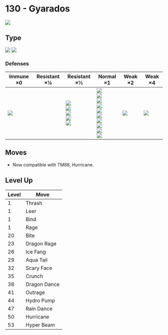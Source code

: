 # 130 - Gyarados
![][130]

## Type

![][water]  ![][flying]

### Defenses

Immune ×0 | Resistant ×¼ | Resistant ×½ | Normal ×1 | Weak ×2 | Weak ×4
---       | ---          | ---          | ---       | ---     | ---
![][ground]<br> | | ![][fighting]<br> ![][bug]<br> ![][steel]<br> ![][fire]<br> ![][water]<br> | ![][normal]<br> ![][flying]<br> ![][poison]<br> ![][ghost]<br> ![][grass]<br> ![][psychic]<br> ![][ice]<br> ![][dragon]<br> ![][dark]<br> ![][fairy]<br> | ![][rock]<br> | ![][electric]<br> | 

## Moves

 - Now compatible with TM88, Hurricane.

## Level Up

Level | Move
---   | ---
  1   | Thrash
  1   | Leer
  1   | Bind
  1   | Rage
 20   | Bite
 23   | Dragon Rage
 26   | Ice Fang
 29   | Aqua Tail
 32   | Scary Face
 35   | Crunch
 38   | Dragon Dance
 41   | Outrage
 44   | Hydro Pump
 47   | Rain Dance
 50   | Hurricane
 53   | Hyper Beam

[130]: ../img/pokemon/130.png
[normal]: ../img/types/normal.png
[fire]: ../img/types/fire.png
[fighting]: ../img/types/fighting.png
[water]: ../img/types/water.png
[flying]: ../img/types/flying.png
[grass]: ../img/types/grass.png
[poison]: ../img/types/poison.png
[electric]: ../img/types/electric.png
[ground]: ../img/types/ground.png
[psychic]: ../img/types/psychic.png
[rock]: ../img/types/rock.png
[ice]: ../img/types/ice.png
[bug]: ../img/types/bug.png
[dragon]: ../img/types/dragon.png
[ghost]: ../img/types/ghost.png
[dark]: ../img/types/dark.png
[steel]: ../img/types/steel.png
[fairy]: ../img/types/fairy.png
